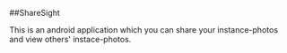 ##ShareSight

This is an android application which you can share your instance-photos and view others' instace-photos.
